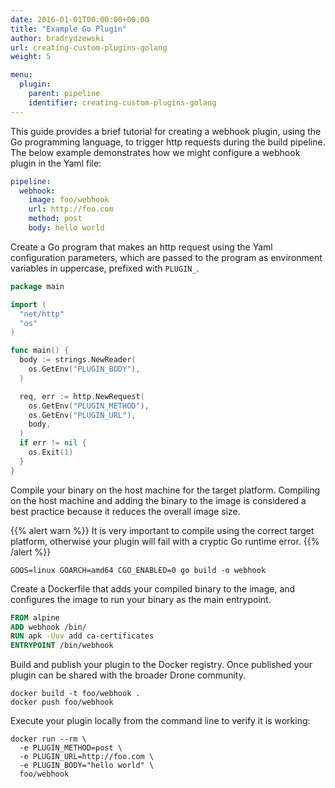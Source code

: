 ```yaml
---
date: 2016-01-01T00:00:00+00:00
title: "Example Go Plugin"
author: bradrydzewski
url: creating-custom-plugins-golang
weight: 5

menu:
  plugin:
    parent: pipeline
    identifier: creating-custom-plugins-golang
---
```


This guide provides a brief tutorial for creating a webhook plugin, using the Go programming language, to trigger http requests during the build pipeline. The below example demonstrates how we might configure a webhook plugin in the Yaml file:

```yaml
pipeline:
  webhook:
    image: foo/webhook
    url: http://foo.com
    method: post
    body: hello world
```

Create a Go program that makes an http request using the Yaml configuration parameters, which are passed to the program as environment variables in uppercase, prefixed with `PLUGIN_`.

```Go
package main

import (
  "net/http"
  "os"
)

func main() {
  body := strings.NewReader(
    os.GetEnv("PLUGIN_BODY"),
  )

  req, err := http.NewRequest(
    os.GetEnv("PLUGIN_METHOD"),
    os.GetEnv("PLUGIN_URL"),
    body,
  )
  if err != nil {
    os.Exit(1)
  }
}
```

Compile your binary on the host machine for the target platform. Compiling on the host machine and adding the binary to the image is considered a best practice because it reduces the overall image size.

{{% alert warn %}}
It is very important to compile using the correct target platform, otherwise your plugin will fail with a cryptic Go runtime error.
{{% /alert %}}

```nohighlight
GOOS=linux GOARCH=amd64 CGO_ENABLED=0 go build -o webhook
```

Create a Dockerfile that adds your compiled binary to the image, and configures the image to run your binary as the main entrypoint.

```dockerfile
FROM alpine
ADD webhook /bin/
RUN apk -Uuv add ca-certificates
ENTRYPOINT /bin/webhook
```

Build and publish your plugin to the Docker registry. Once published your plugin can be shared with the broader Drone community.

```nohighlight
docker build -t foo/webhook .
docker push foo/webhook
```

Execute your plugin locally from the command line to verify it is working:

```nohighlight
docker run --rm \
  -e PLUGIN_METHOD=post \
  -e PLUGIN_URL=http://foo.com \
  -e PLUGIN_BODY="hello world" \
  foo/webhook
```
